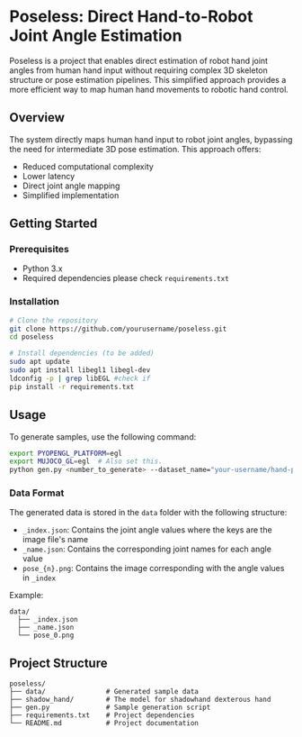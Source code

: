# Poseless: Direct Hand-to-Robot Joint Angle Estimation

Poseless is a project that enables direct estimation of robot hand joint angles from human hand input without requiring complex 3D skeleton structure or pose estimation pipelines. This simplified approach provides a more efficient way to map human hand movements to robotic hand control.

## Overview

The system directly maps human hand input to robot joint angles, bypassing the need for intermediate 3D pose estimation. This approach offers:
- Reduced computational complexity
- Lower latency
- Direct joint angle mapping
- Simplified implementation

## Getting Started

### Prerequisites
- Python 3.x
- Required dependencies please check `requirements.txt`

### Installation
```bash
# Clone the repository
git clone https://github.com/yourusername/poseless.git
cd poseless

# Install dependencies (to be added)
sudo apt update                                                                                                                                    
sudo apt install libegl1 libegl-dev
ldconfig -p | grep libEGL #check if 
pip install -r requirements.txt
```

## Usage
To generate samples, use the following command:
```bash
export PYOPENGL_PLATFORM=egl
export MUJOCO_GL=egl  # Also set this.
python gen.py <number_to_generate> --dataset_name="your-username/hand-poses-dataset" --num_test_samples <num_test_samples>
```

### Data Format
The generated data is stored in the `data` folder with the following structure:
- `_index.json`: Contains the joint angle values where the keys are the image file's name
- `_name.json`: Contains the corresponding joint names for each angle value
- `pose_{n}.png`: Contains the image corresponding with the angle values in `_index`

Example:
```
data/
  ├── _index.json
  ├── _name.json
  └── pose_0.png
```

## Project Structure
```
poseless/
├── data/               # Generated sample data
├── shadow_hand/        # The model for shadowhand dexterous hand 
├── gen.py              # Sample generation script
├── requirements.txt    # Project dependencies
└── README.md           # Project documentation
```
